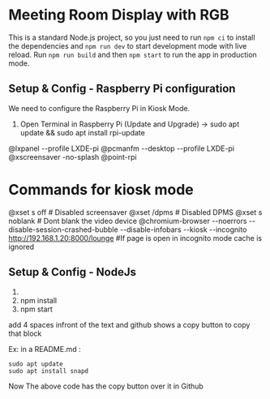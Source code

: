 # Meeting Room Display with RGB

This is a standard Node.js project, so you just need to run `npm ci` to install the dependencies and `npm run dev` to start development mode with live reload. Run `npm run build` and then `npm start` to run the app in production mode.

## Setup & Config - Raspberry Pi configuration

We need to configure the Raspberry Pi in Kiosk Mode. 

1) Open Terminal in Raspberry Pi (Update and Upgrade) -> sudo apt update && sudo apt install rpi-update



@lxpanel --profile LXDE-pi
@pcmanfm --desktop --profile LXDE-pi
@xscreensaver -no-splash
@point-rpi

# Commands for kiosk mode

@xset s off  # Disabled screensaver
@xset /dpms   # Disabled DPMS 
@xset s noblank # Dont blank the video device
@chromium-browser --noerrors --disable-session-crashed-bubble --disable-infobars --kiosk --incognito http://192.168.1.20:8000/lounge    #If page is open in incognito mode cache is ignored

## Setup & Config - NodeJs

1)
1) npm install
2) npm start

add 4 spaces infront of the text 
and github shows a copy button to copy that block

Ex: in a README.md :

    sudo apt update
    sudo apt install snapd

Now The above code has the copy button over it in Github




